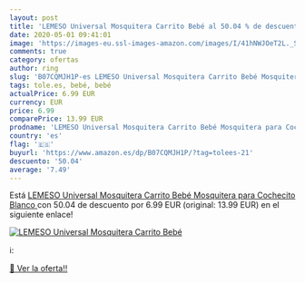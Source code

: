 ```yaml
---
layout: post
title: 'LEMESO Universal Mosquitera Carrito Bebé al 50.04 % de descuento'
date: 2020-05-01 09:41:01
image: 'https://images-eu.ssl-images-amazon.com/images/I/41hNWJOeT2L._SL200_.jpg'
comments: true
category: ofertas
author: ring
slug: 'B07CQMJH1P-es LEMESO Universal Mosquitera Carrito Bebé Mosquitera para...'
tags: tole.es, bebé, bebé
actualPrice: 6.99 EUR
currency: EUR
price: 6.99
comparePrice: 13.99 EUR
prodname: 'LEMESO Universal Mosquitera Carrito Bebé Mosquitera para Cochecito  Blanco '
country: 'es'
flag: '🇪🇸'
buyurl: 'https://www.amazon.es/dp/B07CQMJH1P/?tag=tolees-21'
descuento: '50.04'
average: '7.49'
---
```


Está [LEMESO Universal Mosquitera Carrito Bebé Mosquitera para Cochecito  Blanco ](https://www.amazon.es/dp/B07CQMJH1P/?tag=tolees-21) con 50.04 de descuento por 6.99 EUR (original: 13.99 EUR) en el siguiente enlace!

[![LEMESO Universal Mosquitera Carrito Bebé](https://images-eu.ssl-images-amazon.com/images/I/41hNWJOeT2L._SL200_.jpg)](https://www.amazon.es/dp/B07CQMJH1P/?tag=tolees-21)

ℹ️:


[🛒 Ver la oferta!!](https://www.amazon.es/dp/B07CQMJH1P/?tag=tolees-21)
